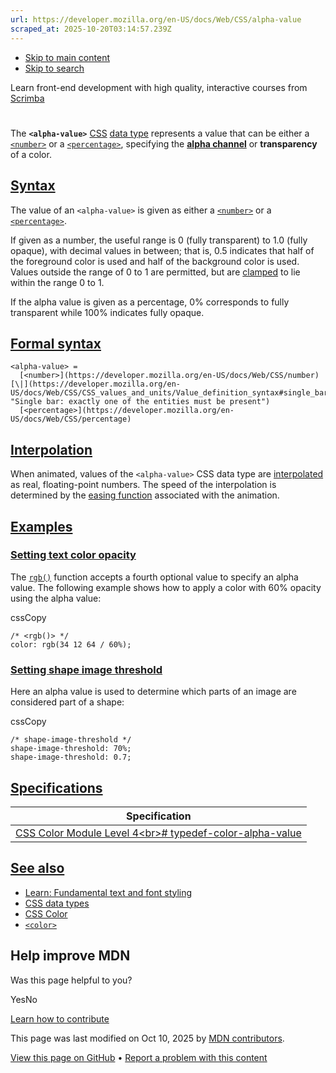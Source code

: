 ```yaml
---
url: https://developer.mozilla.org/en-US/docs/Web/CSS/alpha-value
scraped_at: 2025-10-20T03:14:57.239Z
---
```


- [Skip to main content](https://developer.mozilla.org/en-US/docs/Web/CSS/alpha-value#content)
- [Skip to search](https://developer.mozilla.org/en-US/docs/Web/CSS/alpha-value#search)

Learn front-end development with high quality, interactive courses
from
[Scrimba](https://scrimba.com/learn/frontend?via=mdn)

# <alpha-value>

The **`<alpha-value>`** [CSS](https://developer.mozilla.org/en-US/docs/Web/CSS) [data type](https://developer.mozilla.org/en-US/docs/Web/CSS/CSS_values_and_units/CSS_data_types) represents a value that can be either a [`<number>`](https://developer.mozilla.org/en-US/docs/Web/CSS/number) or a [`<percentage>`](https://developer.mozilla.org/en-US/docs/Web/CSS/percentage), specifying the **[alpha channel](https://developer.mozilla.org/en-US/docs/Glossary/Alpha)** or **transparency** of a color.

## [Syntax](https://developer.mozilla.org/en-US/docs/Web/CSS/alpha-value\#syntax)

The value of an `<alpha-value>` is given as either a [`<number>`](https://developer.mozilla.org/en-US/docs/Web/CSS/number) or a [`<percentage>`](https://developer.mozilla.org/en-US/docs/Web/CSS/percentage).

If given as a number, the useful range is 0 (fully transparent) to 1.0 (fully opaque), with decimal values in between; that is, 0.5 indicates that half of the foreground color is used and half of the background color is used. Values outside the range of 0 to 1 are permitted, but are [clamped](https://en.wikipedia.org/wiki/Clamping_(graphics)) to lie within the range 0 to 1.

If the alpha value is given as a percentage, 0% corresponds to fully transparent while 100% indicates fully opaque.

## [Formal syntax](https://developer.mozilla.org/en-US/docs/Web/CSS/alpha-value\#formal_syntax)

```
<alpha-value> =
  [<number>](https://developer.mozilla.org/en-US/docs/Web/CSS/number)       [\|](https://developer.mozilla.org/en-US/docs/Web/CSS/CSS_values_and_units/Value_definition_syntax#single_bar "Single bar: exactly one of the entities must be present")
  [<percentage>](https://developer.mozilla.org/en-US/docs/Web/CSS/percentage)

```

## [Interpolation](https://developer.mozilla.org/en-US/docs/Web/CSS/alpha-value\#interpolation)

When animated, values of the `<alpha-value>` CSS data type are [interpolated](https://developer.mozilla.org/en-US/docs/Glossary/Interpolation) as real, floating-point numbers. The speed of the interpolation is determined by the [easing function](https://developer.mozilla.org/en-US/docs/Web/CSS/easing-function) associated with the animation.

## [Examples](https://developer.mozilla.org/en-US/docs/Web/CSS/alpha-value\#examples)

### [Setting text color opacity](https://developer.mozilla.org/en-US/docs/Web/CSS/alpha-value\#setting_text_color_opacity)

The [`rgb()`](https://developer.mozilla.org/en-US/docs/Web/CSS/color_value/rgb) function accepts a fourth optional value to specify an alpha value.
The following example shows how to apply a color with 60% opacity using the alpha value:

cssCopy

```
/* <rgb()> */
color: rgb(34 12 64 / 60%);

```

### [Setting shape image threshold](https://developer.mozilla.org/en-US/docs/Web/CSS/alpha-value\#setting_shape_image_threshold)

Here an alpha value is used to determine which parts of an image are considered part of a shape:

cssCopy

```
/* shape-image-threshold */
shape-image-threshold: 70%;
shape-image-threshold: 0.7;

```

## [Specifications](https://developer.mozilla.org/en-US/docs/Web/CSS/alpha-value\#specifications)

| Specification |
| --- |
| [CSS Color Module Level 4\<br>\# typedef-color-alpha-value](https://drafts.csswg.org/css-color/#typedef-color-alpha-value) |

## [See also](https://developer.mozilla.org/en-US/docs/Web/CSS/alpha-value\#see_also)

- [Learn: Fundamental text and font styling](https://developer.mozilla.org/en-US/docs/Learn_web_development/Core/Text_styling/Fundamentals)
- [CSS data types](https://developer.mozilla.org/en-US/docs/Web/CSS/CSS_values_and_units/CSS_data_types)
- [CSS Color](https://developer.mozilla.org/en-US/docs/Web/CSS/CSS_colors)
- [`<color>`](https://developer.mozilla.org/en-US/docs/Web/CSS/color_value)

## Help improve MDN

Was this page helpful to you?

YesNo

[Learn how to contribute](https://developer.mozilla.org/en-US/docs/MDN/Community/Getting_started)

This page was last modified on ⁨Oct 10, 2025⁩ by [MDN contributors](https://developer.mozilla.org/en-US/docs/Web/CSS/alpha-value/contributors.txt).


[View this page on GitHub](https://github.com/mdn/content/blob/main/files/en-us/web/css/alpha-value/index.md?plain=1 "Folder: ⁨en-us/web/css/alpha-value⁩ (Opens in a new tab)") • [Report a problem with this content](https://github.com/mdn/content/issues/new?template=page-report.yml&mdn-url=https%3A%2F%2Fdeveloper.mozilla.org%2Fen-US%2Fdocs%2FWeb%2FCSS%2Falpha-value&metadata=%3C%21--+Do+not+make+changes+below+this+line+--%3E%0A%3Cdetails%3E%0A%3Csummary%3EPage+report+details%3C%2Fsummary%3E%0A%0A*+Folder%3A+%60en-us%2Fweb%2Fcss%2Falpha-value%60%0A*+MDN+URL%3A+https%3A%2F%2Fdeveloper.mozilla.org%2Fen-US%2Fdocs%2FWeb%2FCSS%2Falpha-value%0A*+GitHub+URL%3A+https%3A%2F%2Fgithub.com%2Fmdn%2Fcontent%2Fblob%2Fmain%2Ffiles%2Fen-us%2Fweb%2Fcss%2Falpha-value%2Findex.md%0A*+Last+commit%3A+https%3A%2F%2Fgithub.com%2Fmdn%2Fcontent%2Fcommit%2F70285e396b5c97675e90b85d573be42078e0168e%0A*+Document+last+modified%3A+2025-10-10T12%3A00%3A42.000Z%0A%0A%3C%2Fdetails%3E "This will take you to GitHub to file a new issue.")